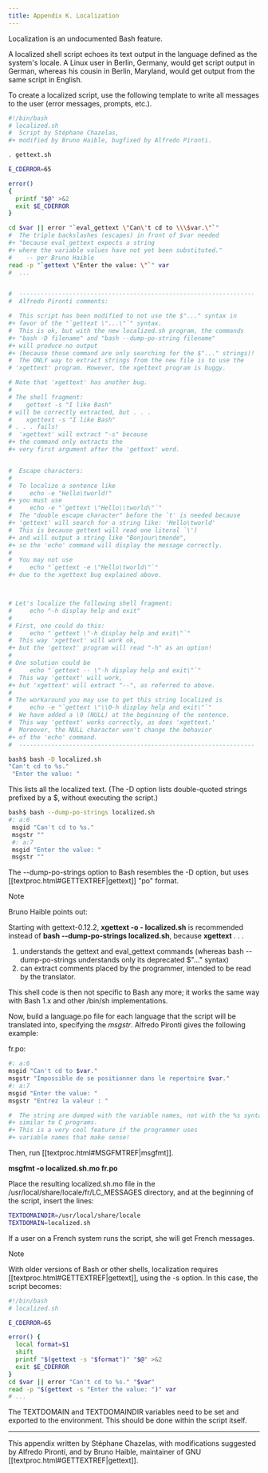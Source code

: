 ```yaml
---
title: Appendix K. Localization
---
```


Localization is an undocumented Bash feature.

A localized shell script echoes its text output in the language defined as the system's locale. A Linux user in Berlin, Germany, would get script output in German, whereas his cousin in Berlin, Maryland, would get output from the same script in English.

To create a localized script, use the following template to write all messages to the user (error messages, prompts, etc.).

```bash
#!/bin/bash
# localized.sh
#  Script by Stéphane Chazelas,
#+ modified by Bruno Haible, bugfixed by Alfredo Pironti.

. gettext.sh

E_CDERROR=65

error()
{
  printf "$@" >&2
  exit $E_CDERROR
}

cd $var || error "`eval_gettext \"Can\'t cd to \\\$var.\"`"
#  The triple backslashes (escapes) in front of $var needed
#+ "because eval_gettext expects a string
#+ where the variable values have not yet been substituted."
#    -- per Bruno Haible
read -p "`gettext \"Enter the value: \"`" var
#  ...


#  ------------------------------------------------------------------
#  Alfredo Pironti comments:

#  This script has been modified to not use the $"..." syntax in
#+ favor of the "`gettext \"...\"`" syntax.
#  This is ok, but with the new localized.sh program, the commands
#+ "bash -D filename" and "bash --dump-po-string filename"
#+ will produce no output
#+ (because those command are only searching for the $"..." strings)!
#  The ONLY way to extract strings from the new file is to use the
# 'xgettext' program. However, the xgettext program is buggy.

# Note that 'xgettext' has another bug.
#
# The shell fragment:
#    gettext -s "I like Bash"
# will be correctly extracted, but . . .
#    xgettext -s "I like Bash"
# . . . fails!
#  'xgettext' will extract "-s" because
#+ the command only extracts the
#+ very first argument after the 'gettext' word.


#  Escape characters:
#
#  To localize a sentence like
#     echo -e "Hello\tworld!"
#+ you must use
#     echo -e "`gettext \"Hello\\tworld\"`"
#  The "double escape character" before the `t' is needed because
#+ 'gettext' will search for a string like: 'Hello\tworld'
#  This is because gettext will read one literal `\')
#+ and will output a string like "Bonjour\tmonde",
#+ so the 'echo' command will display the message correctly.
#
#  You may not use
#     echo "`gettext -e \"Hello\tworld\"`"
#+ due to the xgettext bug explained above.



# Let's localize the following shell fragment:
#     echo "-h display help and exit"
#
# First, one could do this:
#     echo "`gettext \"-h display help and exit\"`"
#  This way 'xgettext' will work ok,
#+ but the 'gettext' program will read "-h" as an option!
#
# One solution could be
#     echo "`gettext -- \"-h display help and exit\"`"
#  This way 'gettext' will work,
#+ but 'xgettext' will extract "--", as referred to above.
#
# The workaround you may use to get this string localized is
#     echo -e "`gettext \"\\0-h display help and exit\"`"
#  We have added a \0 (NULL) at the beginning of the sentence.
#  This way 'gettext' works correctly, as does 'xgettext.'
#  Moreover, the NULL character won't change the behavior
#+ of the 'echo' command.
#  ------------------------------------------------------------------
```

```bash
bash$ bash -D localized.sh
"Can't cd to %s."
 "Enter the value: "
```

This lists all the localized text. (The -D option lists double-quoted strings prefixed by a $, without executing the script.)

```bash
bash$ bash --dump-po-strings localized.sh
#: a:6
 msgid "Can't cd to %s."
 msgstr ""
 #: a:7
 msgid "Enter the value: "
 msgstr ""
```

The --dump-po-strings option to Bash resembles the -D option, but uses [[textproc.html#GETTEXTREF|gettext]] "po" format.

> [!note]
> Bruno Haible points out:
>
> Starting with gettext-0.12.2, **xgettext -o - localized.sh** is recommended instead of **bash --dump-po-strings localized.sh**, because **xgettext** . . .
>
> 1. understands the gettext and eval_gettext commands (whereas bash --dump-po-strings understands only its deprecated $"..." syntax)
> 2. can extract comments placed by the programmer, intended to be read by the translator.
>
> This shell code is then not specific to Bash any more; it works the same way with Bash 1.x and other /bin/sh implementations.

Now, build a language.po file for each language that the script will be translated into, specifying the _msgstr_. Alfredo Pironti gives the following example:

fr.po:

```bash
#: a:6
msgid "Can't cd to $var."
msgstr "Impossible de se positionner dans le repertoire $var."
#: a:7
msgid "Enter the value: "
msgstr "Entrez la valeur : "

#  The string are dumped with the variable names, not with the %s syntax,
#+ similar to C programs.
#+ This is a very cool feature if the programmer uses
#+ variable names that make sense!
```

Then, run [[textproc.html#MSGFMTREF|msgfmt]].

**msgfmt -o localized.sh.mo fr.po**

Place the resulting localized.sh.mo file in the /usr/local/share/locale/fr/LC_MESSAGES directory, and at the beginning of the script, insert the lines:

```bash
TEXTDOMAINDIR=/usr/local/share/locale
TEXTDOMAIN=localized.sh
```

If a user on a French system runs the script, she will get French messages.

> [!note]
> With older versions of Bash or other shells, localization requires [[textproc.html#GETTEXTREF|gettext]], using the -s option. In this case, the script becomes:
>
> ```bash
> #!/bin/bash
> # localized.sh
> 
> E_CDERROR=65
> 
> error() {
>   local format=$1
>   shift
>   printf "$(gettext -s "$format")" "$@" >&2
>   exit $E_CDERROR
> }
> cd $var || error "Can't cd to %s." "$var"
> read -p "$(gettext -s "Enter the value: ")" var
> # ...
> ```

The TEXTDOMAIN and TEXTDOMAINDIR variables need to be set and exported to the environment. This should be done within the script itself.

---

This appendix written by Stéphane Chazelas, with modifications suggested by Alfredo Pironti, and by Bruno Haible, maintainer of GNU [[textproc.html#GETTEXTREF|gettext]].

